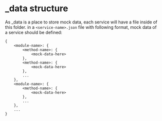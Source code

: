 # _data structure 

As _data is a place to store mock data, each service will have a file inside of this folder.
in a `<service-name>.json` file with following format, mock data of a service should be defined:


```
{
	<module-name>: {
		<method-name>: {
			<mock-data-here>
		},
		<method-name>: {
			<mock-data-here>
		},
		... 
	},
	<module-name>: {
		<method-name>: {
			<mock-data-here>
		},
		... 
	},
	... 
} 
  
```